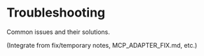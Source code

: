 # Troubleshooting

Common issues and their solutions.

(Integrate from fix/temporary notes, MCP_ADAPTER_FIX.md, etc.)
